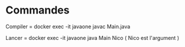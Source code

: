# Commandes



Compiler = docker exec -it javaone javac Main.java

Lancer = docker exec -it javaone java Main Nico ( Nico est l'argument )